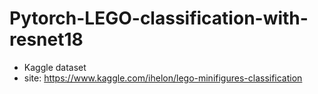 # Pytorch-LEGO-classification-with-resnet18  
* Kaggle dataset
* site: https://www.kaggle.com/ihelon/lego-minifigures-classification
